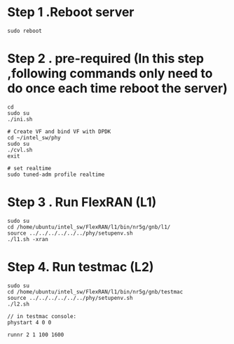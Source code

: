 # Step 1 .Reboot server 
```
sudo reboot
```
# Step 2 . pre-required (In this step ,following commands only need to do once each time reboot the server)
```
cd
sudo su
./ini.sh
```
```
# Create VF and bind VF with DPDK
cd ~/intel_sw/phy
sudo su
./cvl.sh
exit

# set realtime
sudo tuned-adm profile realtime
```
# Step 3 . Run FlexRAN (L1)
```
sudo su
cd /home/ubuntu/intel_sw/FlexRAN/l1/bin/nr5g/gnb/l1/
source ../../../../../../phy/setupenv.sh 
./l1.sh -xran
```
# Step 4. Run testmac (L2)
```
sudo su
cd /home/ubuntu/intel_sw/FlexRAN/l1/bin/nr5g/gnb/testmac
source ../../../../../../phy/setupenv.sh 
./l2.sh

// in testmac console:
phystart 4 0 0

runnr 2 1 100 1600
```
